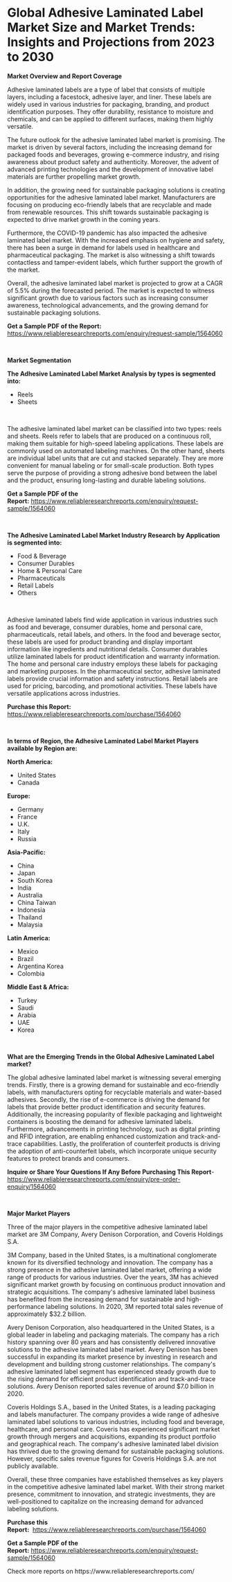 <p><h1>Global Adhesive Laminated Label Market Size and Market Trends: Insights and Projections from 2023 to 2030</h1></p><p><strong>Market Overview and Report Coverage</strong></p>
<p><p>Adhesive laminated labels are a type of label that consists of multiple layers, including a facestock, adhesive layer, and liner. These labels are widely used in various industries for packaging, branding, and product identification purposes. They offer durability, resistance to moisture and chemicals, and can be applied to different surfaces, making them highly versatile.</p><p>The future outlook for the adhesive laminated label market is promising. The market is driven by several factors, including the increasing demand for packaged foods and beverages, growing e-commerce industry, and rising awareness about product safety and authenticity. Moreover, the advent of advanced printing technologies and the development of innovative label materials are further propelling market growth.</p><p>In addition, the growing need for sustainable packaging solutions is creating opportunities for the adhesive laminated label market. Manufacturers are focusing on producing eco-friendly labels that are recyclable and made from renewable resources. This shift towards sustainable packaging is expected to drive market growth in the coming years.</p><p>Furthermore, the COVID-19 pandemic has also impacted the adhesive laminated label market. With the increased emphasis on hygiene and safety, there has been a surge in demand for labels used in healthcare and pharmaceutical packaging. The market is also witnessing a shift towards contactless and tamper-evident labels, which further support the growth of the market.</p><p>Overall, the adhesive laminated label market is projected to grow at a CAGR of 5.5% during the forecasted period. The market is expected to witness significant growth due to various factors such as increasing consumer awareness, technological advancements, and the growing demand for sustainable packaging solutions.</p></p>
<p><strong>Get a Sample PDF of the Report:</strong> <a href="https://www.reliableresearchreports.com/enquiry/request-sample/1564060">https://www.reliableresearchreports.com/enquiry/request-sample/1564060</a></p>
<p>&nbsp;</p>
<p><strong>Market Segmentation</strong></p>
<p><strong>The Adhesive Laminated Label Market Analysis by types is segmented into:</strong></p>
<p><ul><li>Reels</li><li>Sheets</li></ul></p>
<p>&nbsp;</p>
<p><p>The adhesive laminated label market can be classified into two types: reels and sheets. Reels refer to labels that are produced on a continuous roll, making them suitable for high-speed labeling applications. These labels are commonly used on automated labeling machines. On the other hand, sheets are individual label units that are cut and stacked separately. They are more convenient for manual labeling or for small-scale production. Both types serve the purpose of providing a strong adhesive bond between the label and the product, ensuring long-lasting and durable labeling solutions.</p></p>
<p><strong>Get a Sample PDF of the Report:</strong>&nbsp;<a href="https://www.reliableresearchreports.com/enquiry/request-sample/1564060">https://www.reliableresearchreports.com/enquiry/request-sample/1564060</a></p>
<p>&nbsp;</p>
<p><strong>The Adhesive Laminated Label Market Industry Research by Application is segmented into:</strong></p>
<p><ul><li>Food & Beverage</li><li>Consumer Durables</li><li>Home & Personal Care</li><li>Pharmaceuticals</li><li>Retail Labels</li><li>Others</li></ul></p>
<p>&nbsp;</p>
<p><p>Adhesive laminated labels find wide application in various industries such as food and beverage, consumer durables, home and personal care, pharmaceuticals, retail labels, and others. In the food and beverage sector, these labels are used for product branding and display important information like ingredients and nutritional details. Consumer durables utilize laminated labels for product identification and warranty information. The home and personal care industry employs these labels for packaging and marketing purposes. In the pharmaceutical sector, adhesive laminated labels provide crucial information and safety instructions. Retail labels are used for pricing, barcoding, and promotional activities. These labels have versatile applications across industries.</p></p>
<p><strong>Purchase this Report:</strong>&nbsp; <a href="https://www.reliableresearchreports.com/purchase/1564060">https://www.reliableresearchreports.com/purchase/1564060</a></p>
<p>&nbsp;</p>
<p><strong>In terms of Region, the Adhesive Laminated Label Market Players available by Region are:</strong></p>
<p>
    <p> <strong> North America: </strong>
        <ul>
            <li>United States</li>
            <li>Canada</li>
        </ul>
        </p> 
    <p> <strong> Europe: </strong>
        <ul>
            <li>Germany</li>
            <li>France</li>
            <li>U.K.</li>
            <li>Italy</li>
            <li>Russia</li>
        </ul>
        </p> 
    <p> <strong> Asia-Pacific: </strong>
        <ul>
            <li>China</li>
            <li>Japan</li>
            <li>South Korea</li>
            <li>India</li>
            <li>Australia</li>
            <li>China Taiwan</li>
            <li>Indonesia</li>
            <li>Thailand</li>
            <li>Malaysia</li>
        </ul>
        </p> 
    <p> <strong> Latin America: </strong>
        <ul>
            <li>Mexico</li>
            <li>Brazil</li>
            <li>Argentina Korea</li>
            <li>Colombia</li>
        </ul>
        </p> 
    <p> <strong> Middle East & Africa: </strong>
        <ul>
            <li>Turkey</li>
            <li>Saudi</li>
            <li>Arabia</li>
            <li>UAE</li>
            <li>Korea</li>
        </ul>
    </p>
    </p>
<p>&nbsp;</p>
<p><strong>What are the Emerging Trends in the Global Adhesive Laminated Label market?</strong></p>
<p><p>The global adhesive laminated label market is witnessing several emerging trends. Firstly, there is a growing demand for sustainable and eco-friendly labels, with manufacturers opting for recyclable materials and water-based adhesives. Secondly, the rise of e-commerce is driving the demand for labels that provide better product identification and security features. Additionally, the increasing popularity of flexible packaging and lightweight containers is boosting the demand for adhesive laminated labels. Furthermore, advancements in printing technology, such as digital printing and RFID integration, are enabling enhanced customization and track-and-trace capabilities. Lastly, the proliferation of counterfeit products is driving the adoption of anti-counterfeit labels, which incorporate unique security features to protect brands and consumers.</p></p>
<p><strong>Inquire or Share Your Questions If Any Before Purchasing This Report</strong>- <a href="https://www.reliableresearchreports.com/enquiry/pre-order-enquiry/1564060">https://www.reliableresearchreports.com/enquiry/pre-order-enquiry/1564060</a></p>
<p>&nbsp;</p>
<p><strong>Major Market Players</strong></p>
<p><p>Three of the major players in the competitive adhesive laminated label market are 3M Company, Avery Denison Corporation, and Coveris Holdings S.A.</p><p>3M Company, based in the United States, is a multinational conglomerate known for its diversified technology and innovation. The company has a strong presence in the adhesive laminated label market, offering a wide range of products for various industries. Over the years, 3M has achieved significant market growth by focusing on continuous product innovation and strategic acquisitions. The company's adhesive laminated label business has benefited from the increasing demand for sustainable and high-performance labeling solutions. In 2020, 3M reported total sales revenue of approximately $32.2 billion.</p><p>Avery Denison Corporation, also headquartered in the United States, is a global leader in labeling and packaging materials. The company has a rich history spanning over 80 years and has consistently delivered innovative solutions to the adhesive laminated label market. Avery Denison has been successful in expanding its market presence by investing in research and development and building strong customer relationships. The company's adhesive laminated label segment has experienced steady growth due to the rising demand for efficient product identification and track-and-trace solutions. Avery Denison reported sales revenue of around $7.0 billion in 2020.</p><p>Coveris Holdings S.A., based in the United States, is a leading packaging and labels manufacturer. The company provides a wide range of adhesive laminated label solutions to various industries, including food and beverage, healthcare, and personal care. Coveris has experienced significant market growth through mergers and acquisitions, expanding its product portfolio and geographical reach. The company's adhesive laminated label division has thrived due to the growing demand for sustainable packaging solutions. However, specific sales revenue figures for Coveris Holdings S.A. are not publicly available.</p><p>Overall, these three companies have established themselves as key players in the competitive adhesive laminated label market. With their strong market presence, commitment to innovation, and strategic investments, they are well-positioned to capitalize on the increasing demand for advanced labeling solutions.</p></p>
<p><strong>Purchase this Report:</strong>&nbsp;&nbsp;<a href="https://www.reliableresearchreports.com/purchase/1564060">https://www.reliableresearchreports.com/purchase/1564060</a></p>
<p></p>
<p><strong>Get a Sample PDF of the Report:</strong>&nbsp;<a href="https://www.reliableresearchreports.com/enquiry/request-sample/1564060">https://www.reliableresearchreports.com/enquiry/request-sample/1564060</a></p>
<p>Check more reports on https://www.reliableresearchreports.com/</p>